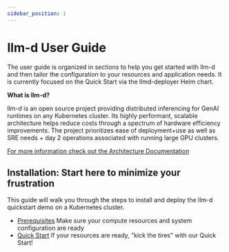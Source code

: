 ```yaml
---
sidebar_position: 1
---
```


# llm-d User Guide

The user guide is organized in sections to help you get started with llm-d and then tailor the configuration to your resources and application needs. It is currently focused on the Quick Start via the llmd-deployer Helm chart.

**What is llm-d?**

llm-d is an open source project providing distributed inferencing for GenAI runtimes on any Kubernetes cluster. Its highly performant, scalable architecture helps reduce costs through a spectrum of hardware efficiency improvements. The project prioritizes ease of deployment+use as well as SRE needs + day 2 operations associated with running large GPU clusters.

[For more information check out the Architecture Documentation](./architecture/00_architecture.md)

## Installation: Start here to minimize your frustration

This guide will walk you through the steps to install and deploy the llm-d quickstart demo on a Kubernetes cluster.

 - [Prerequisites](./Installation/prerequisites.md) Make sure your compute resources and system configuration are ready
 - [Quick Start](./Installation/quickstart.md) If your resources are ready, "kick the tires" with our Quick Start!




